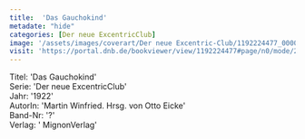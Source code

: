 ```yaml
---
title:  'Das Gauchokind'
metadate: "hide"
categories: [Der neue ExcentricClub]
image: '/assets/images/coverart/Der neue Excentric-Club/1192224477_00000010.jpg'
visit: 'https://portal.dnb.de/bookviewer/view/1192224477#page/n0/mode/2up'
---
```

Titel: 'Das Gauchokind' <br>
Serie: 'Der neue ExcentricClub' <br>
Jahr: '1922' <br>
AutorIn: 'Martin Winfried. Hrsg. von Otto Eicke' <br>
Band-Nr: '?' <br>
Verlag: ' MignonVerlag'